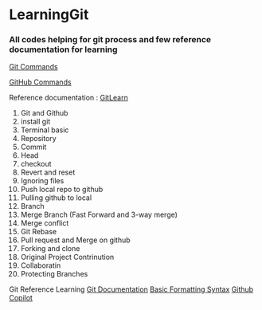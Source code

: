 # LearningGit

### All codes helping for git process and few reference documentation for learning 

[Git Commands](https://github.com/pkviz/LearningGit/blob/master/GitCode/Gitbasic-codes.txt)

[GitHub Commands](https://github.com/pkviz/LearningGit/blob/master/GitCode/Github-Codes.txt)

Reference documentation : [GitLearn](https://github.com/pkviz/LearningGit/tree/master/GitLearn)

1.  Git and Github
2.  install git
3.  Terminal basic 
4.  Repository 
5.  Commit 
6.  Head
7.  checkout 
8.  Revert and reset
9.  Ignoring files
10. Push local repo to github
11. Pulling github to local
12. Branch
13. Merge Branch (Fast Forward and 3-way merge)
14. Merge conflict
15. Git Rebase
16. Pull request and Merge on github
17. Forking and clone
18. Original Project Contrinution
19. Collaboratin
20. Protecting Branches


Git Reference Learning 
[Git Documentation](https://docs.github.com/en)
[Basic Formatting Syntax](https://docs.github.com/en/get-started/writing-on-github/getting-started-with-writing-and-formatting-on-github/basic-writing-and-formatting-syntax)
[Github Copilot](https://docs.github.com/en/copilot)


